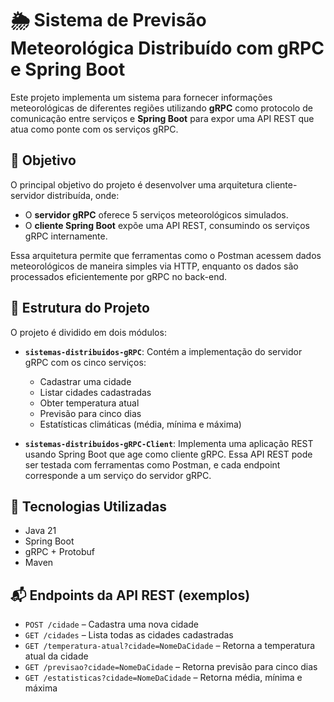 # 🌦️ Sistema de Previsão Meteorológica Distribuído com gRPC e Spring Boot

Este projeto implementa um sistema para fornecer informações meteorológicas de diferentes regiões utilizando **gRPC** como protocolo de comunicação entre serviços e **Spring Boot** para expor uma API REST que atua como ponte com os serviços gRPC.

## 📌 Objetivo

O principal objetivo do projeto é desenvolver uma arquitetura cliente-servidor distribuída, onde:

- O **servidor gRPC** oferece 5 serviços meteorológicos simulados.
- O **cliente Spring Boot** expõe uma API REST, consumindo os serviços gRPC internamente.

Essa arquitetura permite que ferramentas como o Postman acessem dados meteorológicos de maneira simples via HTTP, enquanto os dados são processados eficientemente por gRPC no back-end.

## 🧱 Estrutura do Projeto

O projeto é dividido em dois módulos:

- **`sistemas-distribuidos-gRPC`**: Contém a implementação do servidor gRPC com os cinco serviços:
  - Cadastrar uma cidade
  - Listar cidades cadastradas
  - Obter temperatura atual
  - Previsão para cinco dias
  - Estatísticas climáticas (média, mínima e máxima)

- **`sistemas-distribuidos-gRPC-Client`**: Implementa uma aplicação REST usando Spring Boot que age como cliente gRPC. Essa API REST pode ser testada com ferramentas como Postman, e cada endpoint corresponde a um serviço do servidor gRPC.

## 🔧 Tecnologias Utilizadas

- Java 21  
- Spring Boot  
- gRPC + Protobuf  
- Maven  

## 📬 Endpoints da API REST (exemplos)

- `POST /cidade` – Cadastra uma nova cidade  
- `GET /cidades` – Lista todas as cidades cadastradas  
- `GET /temperatura-atual?cidade=NomeDaCidade` – Retorna a temperatura atual da cidade  
- `GET /previsao?cidade=NomeDaCidade` – Retorna previsão para cinco dias  
- `GET /estatisticas?cidade=NomeDaCidade` – Retorna média, mínima e máxima
